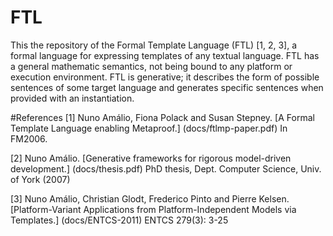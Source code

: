 # FTL
This the repository of the Formal Template Language (FTL) [1, 2, 3], a formal language for expressing templates of any textual language. FTL has a general mathematic semantics, not being bound to any platform or execution environment. FTL is generative; it describes the form of possible sentences of some target language and generates specific sentences when provided with an instantiation.

#References
[1] Nuno Amálio, Fiona Polack and Susan Stepney. [A Formal Template Language enabling Metaproof.] (docs/ftlmp-paper.pdf)
In FM2006.

[2] Nuno Amálio. [Generative frameworks for rigorous model-driven development.] (docs/thesis.pdf) PhD
thesis, Dept. Computer Science, Univ. of York (2007)

[3] Nuno Amálio, Christian Glodt, Frederico Pinto and Pierre Kelsen. [Platform-Variant Applications from Platform-Independent Models via Templates.] (docs/ENTCS-2011) ENTCS 279(3): 3-25
